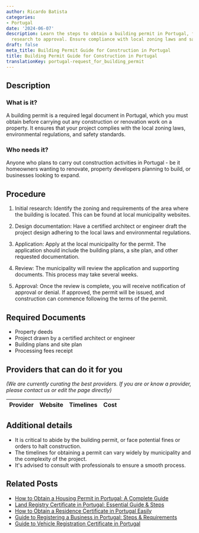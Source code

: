 ```yaml
---
author: Ricardo Batista
categories:
- Portugal
date: '2024-06-07'
description: Learn the steps to obtain a building permit in Portugal, from initial
  research to approval. Ensure compliance with local zoning laws and safety standards.
draft: false
meta_title: Building Permit Guide for Construction in Portugal
title: Building Permit Guide for Construction in Portugal
translationKey: portugal-request_for_building_permit
---
```


## Description
### What is it?
A building permit is a required legal document in Portugal, which you must obtain before carrying out any construction or renovation work on a property. It ensures that your project complies with the local zoning laws, environmental regulations, and safety standards.
### Who needs it?
Anyone who plans to carry out construction activities in Portugal - be it homeowners wanting to renovate, property developers planning to build, or businesses looking to expand.

## Procedure
1. Initial research: Identify the zoning and requirements of the area where the building is located. This can be found at local municipality websites.
   
2. Design documentation: Have a certified architect or engineer draft the project design adhering to the local laws and environmental regulations.
   
3. Application: Apply at the local municipality for the permit. The application should include the building plans, a site plan, and other requested documentation.
   
4. Review: The municipality will review the application and supporting documents. This process may take several weeks.
   
5. Approval: Once the review is complete, you will receive notification of approval or denial. If approved, the permit will be issued, and construction can commence following the terms of the permit.

## Required Documents
- Property deeds
- Project drawn by a certified architect or engineer
- Building plans and site plan
- Processing fees receipt

## Providers that can do it for you

_(We are currently curating the best providers. If you are or know a provider, please contact us or edit the page directly)_

| Provider        |     Website     |     Timelines    |       Cost      |
| :-------------: | :-------------: |  :-------------: | :-------------: |

## Additional details
- It is critical to abide by the building permit, or face potential fines or orders to halt construction.
- The timelines for obtaining a permit can vary widely by municipality and the complexity of the project. 
- It's advised to consult with professionals to ensure a smooth process.



## Related Posts

- [How to Obtain a Housing Permit in Portugal: A Complete Guide](https://tramitit.com/guides/portugal/request_for_housing_permit/)
- [Land Registry Certificate in Portugal: Essential Guide & Steps](https://tramitit.com/guides/portugal/request_for_land_registry_certificate/)
- [How to Obtain a Residence Certificate in Portugal Easily](https://tramitit.com/guides/portugal/request_for_residence_certificate/)
- [Guide to Registering a Business in Portugal: Steps & Requirements](https://tramitit.com/guides/portugal/request_for_business_registration/)
- [Guide to Vehicle Registration Certificate in Portugal](https://tramitit.com/guides/portugal/request_for_registration_certificate/)